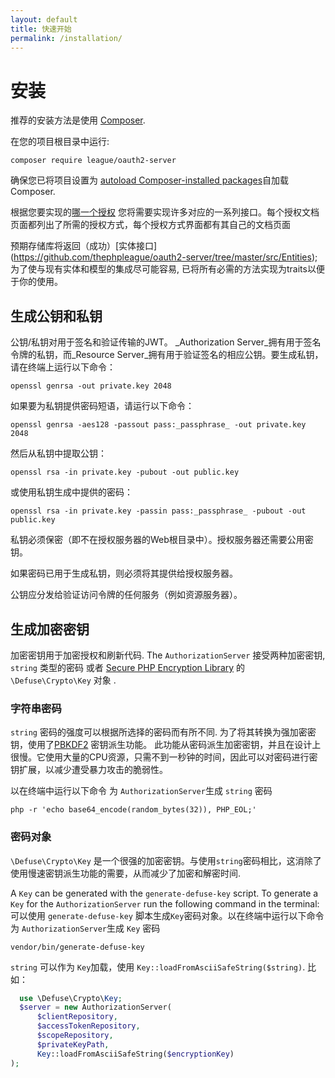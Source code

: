 ```yaml
---
layout: default
title: 快速开始
permalink: /installation/
---
```


# 安装

推荐的安装方法是使用 [Composer](https://getcomposer.org).

在您的项目根目录中运行:

~~~ shell
composer require league/oauth2-server
~~~

确保您已将项目设置为 [autoload Composer-installed packages](https://getcomposer.org/doc/01-basic-usage.md#autoloading)自加载Composer.

根据您要实现的[哪一个授权](/authorization-server/which-grant/) 您将需要实现许多对应的一系列接口。每个授权文档页面都列出了所需的授权方式，每个授权方式界面都有其自己的文档页面

预期存储库将返回（成功）[实体接口] (https://github.com/thephpleague/oauth2-server/tree/master/src/Entities); 为了使与现有实体和模型的集成尽可能容易, 已将所有必需的方法实现为traits以便于你的使用。

## 生成公钥和私钥

公钥/私钥对用于签名和验证传输的JWT。 _Authorization Server_拥有用于签名令牌的私钥，而_Resource Server_拥有用于验证签名的相应公钥。要生成私钥，请在终端上运行以下命令：

~~~ shell
openssl genrsa -out private.key 2048
~~~

如果要为私钥提供密码短语，请运行以下命令：

~~~ shell
openssl genrsa -aes128 -passout pass:_passphrase_ -out private.key 2048
~~~

然后从私钥中提取公钥：

~~~ shell
openssl rsa -in private.key -pubout -out public.key
~~~

或使用私钥生成中提供的密码：

~~~ shell
openssl rsa -in private.key -passin pass:_passphrase_ -pubout -out public.key
~~~

私钥必须保密（即不在授权服务器的Web根目录中）。授权服务器还需要公用密钥。

如果密码已用于生成私钥，则必须将其提供给授权服务器。

公钥应分发给验证访问令牌的任何服务（例如资源服务器）。

## 生成加密密钥

加密密钥用于加密授权和刷新代码. The `AuthorizationServer` 接受两种加密密钥,  `string` 类型的密码 或者 [Secure PHP Encryption Library](https://github.com/defuse/php-encryption) 的 `\Defuse\Crypto\Key` 对象 .

### 字符串密码

`string` 密码的强度可以根据所选择的密码而有所不同. 为了将其转换为强加密密钥，使用了[PBKDF2](https://en.wikipedia.org/wiki/PBKDF2) 密钥派生功能。
此功能从密码派生加密密钥，并且在设计上很慢。它使用大量的CPU资源，只需不到一秒钟的时间，因此可以对密码进行密钥扩展，以减少遭受暴力攻击的脆弱性。

以在终端中运行以下命令 为 `AuthorizationServer`生成 `string` 密码 

~~~ shell
php -r 'echo base64_encode(random_bytes(32)), PHP_EOL;'
~~~

### 密码对象

`\Defuse\Crypto\Key` 是一个很强的加密密钥。与使用`string`密码相比，这消除了使用慢速密钥派生功能的需要，从而减少了加密和解密时间.

A `Key` can be generated with the `generate-defuse-key` script. To generate a `Key` for the `AuthorizationServer` run the following command in the terminal:
可以使用 `generate-defuse-key` 脚本生成`Key`密码对象。以在终端中运行以下命令 为 `AuthorizationServer`生成 `Key` 密码 

~~~ shell
vendor/bin/generate-defuse-key
~~~

 `string` 可以作为 `Key`加载，使用 `Key::loadFromAsciiSafeString($string)`. 比如：

```php
  use \Defuse\Crypto\Key;
  $server = new AuthorizationServer(
      $clientRepository,
      $accessTokenRepository,
      $scopeRepository,
      $privateKeyPath,
      Key::loadFromAsciiSafeString($encryptionKey)
);
```
